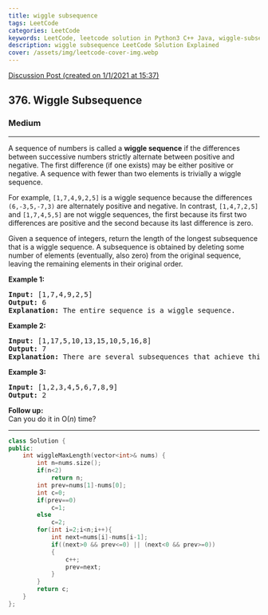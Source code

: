 ```yaml
---
title: wiggle subsequence
tags: LeetCode
categories: LeetCode
keywords: LeetCode, leetcode solution in Python3 C++ Java, wiggle-subsequence solution
description: wiggle subsequence LeetCode Solution Explained
cover: /assets/img/leetcode-cover-img.webp
---
```



[Discussion Post (created on 1/1/2021 at 15:37)](https://leetcode.com/problems/wiggle-subsequence/discuss/1044893/Greedy-or-C%2B%2B)  
<h2>376. Wiggle Subsequence</h2><h3>Medium</h3><hr><div><p>A sequence of numbers is called a <strong>wiggle sequence</strong> if the differences between successive numbers strictly alternate between positive and negative. The first difference (if one exists) may be either positive or negative. A sequence with fewer than two elements is trivially a wiggle sequence.</p>

<p>For example, <code>[1,7,4,9,2,5]</code> is a wiggle sequence because the differences <code>(6,-3,5,-7,3)</code> are alternately positive and negative. In contrast, <code>[1,4,7,2,5]</code> and <code>[1,7,4,5,5]</code> are not wiggle sequences, the first because its first two differences are positive and the second because its last difference is zero.</p>

<p>Given a sequence of integers, return the length of the longest subsequence that is a wiggle sequence. A subsequence is obtained by deleting some number of elements (eventually, also zero) from the original sequence, leaving the remaining elements in their original order.</p>

<p><strong>Example 1:</strong></p>

<pre><strong>Input: </strong><span id="example-input-1-1">[1,7,4,9,2,5]</span>
<strong>Output: </strong><span id="example-output-1">6
<strong>Explanation:</strong> </span>The entire sequence is a wiggle sequence.</pre>

<div>
<p><strong>Example 2:</strong></p>

<pre><strong>Input: </strong><span id="example-input-2-1">[1,17,5,10,13,15,10,5,16,8]</span>
<strong>Output: </strong><span id="example-output-2">7
</span><span id="example-output-1"><strong>Explanation: </strong></span>There are several subsequences that achieve this length. One is [1,17,10,13,10,16,8].</pre>

<div>
<p><strong>Example 3:</strong></p>

<pre><strong>Input: </strong><span id="example-input-3-1">[1,2,3,4,5,6,7,8,9]</span>
<strong>Output: </strong><span id="example-output-3">2</span></pre>

<p><b>Follow up:</b><br>
Can you do it in O(<i>n</i>) time?</p>
</div>
</div>
</div>

---




```cpp
class Solution {
public:
    int wiggleMaxLength(vector<int>& nums) {
        int n=nums.size();
        if(n<2)
            return n;
        int prev=nums[1]-nums[0];
        int c=0;
        if(prev==0)
            c=1;
        else
            c=2;
        for(int i=2;i<n;i++){
            int next=nums[i]-nums[i-1];
            if((next>0 && prev<=0) || (next<0 && prev>=0))
            {
                c++;
                prev=next;
            }
        }
        return c;
    }
};
```
